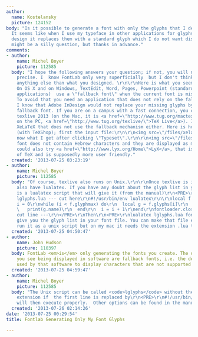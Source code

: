 ```yaml
---
author:
  name: Kostelansky
  picture: 124152
body: "Is it possible to generate a font with only the glyphs that I designed in fontlab.
  It seems like when I use my typeface in other applications for glyphs that I didn't
  design it replaces them with a standard glyph which I do not want displayed. \r\n\r\nIt
  might be a silly question, but thanks in advance."
comments:
- author:
    name: Michel Boyer
    picture: 112585
  body: "I hope the following answers your question; if not, you will need to be more
    precise. I  know FontLab only very superficially  but I don't think it generates
    anything else than what you designed. \r\n\r\nHere is what you seem to be experiencing.
    On OS X and on Windows, TextEdit, Word, Pages, Powerpoint (standard Mac and Windows
    applications)  use a \"fallback font\" when the current font is missing a character.
    To avoid that you need an application that does not rely on the fallback mechanism.
    I know that Adobe InDesign would not replace your missing glyphs by those of a
    fallback font. If you are on a campus with a fast connection, you can install
    texlive 2013 (on the Mac, it is <a href=\"http://www.tug.org/mactex/\">MacTeX</a>,
    on the PC, <a href=\"http://www.tug.org/texlive/\">TeX Live</a>). It comes with
    XeLaTeX that does not use the fallback mechanism either. Here is how MacTeX looks
    (with TeXShop); first the input file:\r\n\r\n<img src=\"/files/xelatex_4867.png\">\r\n\r\nand
    now what I get after clicking \"Typeset\".\r\n\r\n<img src=\"/files/bonjour_6323.png\">\r\n\r\nThe
    font does not contain Hebrew characters and they are displayed as missing.\r\n\r\nYou
    could also try <a href=\"http://www.lyx.org/Home\">LyX</a>, that is built on top
    of TeX and is supposedly more user friendly."
  created: '2013-07-25 03:23:19'
- author:
    name: Michel Boyer
    picture: 112585
  body: "Of course, texlive also runs on Unix.\r\n\r\nOnce texlive is installed, you
    also have lualatex. If you have any doubt about the glyph list in your font, here
    is a lualatex script that will give it (from the manual)\r\n<PRE>\r\n--- file
    lglyphs.lua --- cut here\r\n#!/usr/bin/env lualatex\r\n\r\nlocal f = fontloader.open(arg[1])\r\nlocal
    i = 0\r\nwhile (i < f.glyphmax) do\r\n  local g = f.glyphs[i]\r\n  if g then\r\n
    \   print(g.name)\r\n  end\r\n  i = i + 1\r\nend\r\nfontloader.close(f)\r\n---
    cut line ---\r\n</PRE>\r\nThen\r\n<PRE>\r\nlualatex lglyphs.lua fontfile\r\n</PRE>\r\nwill
    give you the glyph list in your font file. You can make that file executable and
    run it as a unix script but on my mac it needs the extension .lua to work."
  created: '2013-07-25 04:50:47'
- author:
    name: John Hudson
    picture: 110397
  body: FontLab <em>is</em> only generating the fonts you create. The other glyphs
    you see being displayed in software are fallback fonts, i.e. the default fonts
    used by that software to display characters that are not supported in your font.
  created: '2013-07-25 04:59:47'
- author:
    name: Michel Boyer
    picture: 112585
  body: "The Unix script can be called <code>lglyphs</code> without the <code>.lua</code>
    extension if  the first line is replaced by\r\n<PRE>\r\n#!/usr/bin/env texlua\r\n</PRE>\r\nand
    will then execute properly.  Other options can be found in the manual at http://www.luatex.org/svn/trunk/manual/luatexref-t.pdf"
  created: '2013-07-26 02:14:26'
date: '2013-07-25 00:29:54'
title: Fontlab Generating Only My Font Glyphs

---
```

